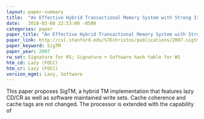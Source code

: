 ```yaml
---
layout: paper-summary
title:  "An Effective Hybrid Transactional Memory System with Strong Isolation Guarantees"
date:   2018-03-08 22:53:00 -0500
categories: paper
paper_title: "An Effective Hybrid Transactional Memory System with Strong Isolation Guarantees"
paper_link: http://csl.stanford.edu/%7Echristos/publications/2007.sigtm.isca.pdf
paper_keyword: SigTM
paper_year: 2007
rw_set: Signature for RS; Signature + Software hash table for WS
htm_cd: Lazy (FOCC)
htm_cr: Lazy (FOCC)
version_mgmt: Lazy, Software
---
```


This paper proposes SigTM, a hybrid TM implementation that features lazy CD/CR as well as software maintained 
write sets. Cache coherence and cache tags are not changed. The processor is extended with the capability of


